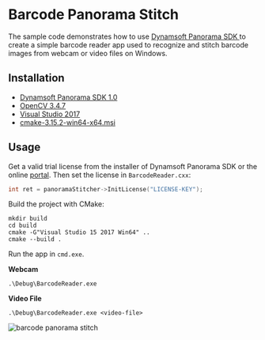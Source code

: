 # Barcode Panorama Stitch
The sample code demonstrates how to use [Dynamsoft Panorama SDK ](https://www.dynamsoft.com/Products/barcode-inventory-system.aspx) to create a simple barcode reader app used to recognize and stitch barcode images from webcam or video files on Windows.

## Installation

- [Dynamsoft Panorama SDK 1.0](https://www.dynamsoft.com/Downloads/Dynamic-Barcode-Reader-Download.aspx?edition=panorama)
- [OpenCV 3.4.7](https://github.com/opencv/opencv/archive/3.4.7.zip)
- [Visual Studio 2017](https://www.visualstudio.com/downloads/)  
- [cmake-3.15.2-win64-x64.msi](https://github.com/Kitware/CMake/releases/download/v3.15.2/cmake-3.15.2-win64-x64.msi)

## Usage

Get a valid trial license from the installer of Dynamsoft Panorama SDK or the online [portal](https://www.dynamsoft.com/CustomerPortal/Portal/Triallicense.aspx). Then set the license in `BarcodeReader.cxx`:

```c++
int ret = panoramaStitcher->InitLicense("LICENSE-KEY");
```

Build the project with CMake:

```
mkdir build
cd build
cmake -G"Visual Studio 15 2017 Win64" ..
cmake --build . 
```

Run the app in `cmd.exe`.

**Webcam**

```
.\Debug\BarcodeReader.exe 
```

**Video File**

```
.\Debug\BarcodeReader.exe <video-file>
```

![barcode panorama stitch](http://www.codepool.biz/wp-content/uploads/2020/03/barcode-panorama-stitch.png)


